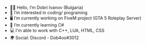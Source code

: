  - 🙋‍♂️ Hello, I’m Dobri Ivanov (Bulgaria)
 - 👀 I’m interested in coding/ programing
 - 🖥 I’m currently working on FiveM project (GTA 5 Roleplay Server)
 - 📖 I’m currently learning C#
 - 💻 I'm able to work with C++, LUA, HTML, CSS
 - 🌍 Social: Discord - Dob4oo#3012
<!--
**dobri-ivanov/dobri-ivanov** is a ✨ _special_ ✨ repository because its `README.md` (this file) appears on your GitHub profile.

Here are some ideas to get you started:

🙋‍♂️ Hello, I’m Dobri Ivanov (Bulgaria)
👀 I’m interested in coding/ programing
🖥 I’m currently working on FiveM project (GTA 5 Roleplay Server)
📖 I’m currently learning C#
💻 I'm able to work with C++, LUA, HTML, CSS
🌍 Social: Discord - Dob4oo#3012
-->
